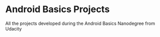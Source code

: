 # Android Basics Projects 

All the projects developed during the Android Basics Nanodegree from Udacity
